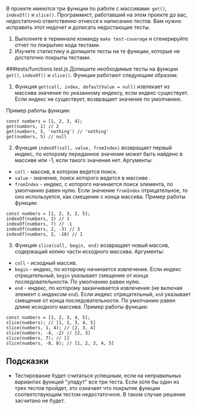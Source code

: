 В проекте имеются три функции по работе с массивами: `get()`, `indexOf()` и `slice()`. Программист, работавший на этом проекте до вас, недостаточно ответственно отнесся к написанию тестов. Вам нужно исправить этот недочет и дописать недостающие тесты.

1. Выполните в терминале команду `make test-coverage` и сгенерируйте отчет по покрытию кода тестами.
2. Изучите статистику и допишите тесты на те функции, которые не достаточно покрыты тестами.

###tests/functions.test.js
Допишите необходимые тесты на функции `get()`, `indexOf()` и `slice()`. Функции работают следующим образом:

1. Функция `get(coll, index, defaultValue = null)` извлекает из массива значение по указанному индексу, если индекс существует. Если индекс не существует, возвращает значение по умолчанию.

Пример работы функции:
```
const numbers = [1, 2, 3, 4];
get(numbers, 1) // 2
get(numbers, 5, 'nothing') // 'nothing'
get(numbers, 5) // null
```
2. Функция `indexOf(coll, value, fromIndex)` возвращает первый индекс, по которому переданное значение может быть найдено в массиве или -1, если такого значения нет. Аргументы:
- `coll` - массив, в котором ведется поиск.
- `value` - значение, поиск которого ведется в массиве .
- `fromIndex` - индекс, с которого начинается поиск элемента, по умолчанию равен нулю. Если значение `fromIndex` отрицательное, то оно используется, как смещение с конца массива.
Пример работы функции:
```
const numbers = [1, 2, 3, 2, 5];
indexOf(numbers, 2) // 1
indexOf(numbers, 7) // -1
indexOf(numbers, 2, -3) // 3
indexOf(numbers, 2, -10) // 1
```

3. Функция `slice(coll, begin, end)` возвращает новый массив, содержащий копию части исходного массива. Аргументы:

- `coll` - исходный массив.
- `begin` - индекс, по которому начинается извлечение. Если индекс отрицательный, `begin` указывает смещение от конца последовательности. По умолчанию равен нулю.
- `end` - индекс, по которому заканчивается извлечение (не включая элемент с индексом `end`). Если индекс отрицательный, `end` указывает смещение от конца последовательности. По умолчанию равен длине исходного массива.
Пример работы функции:
```
const numbers = [1, 2, 3, 4, 5];
slice(numbers); // [1, 2, 3, 4, 5]
slice(numbers, 1, 4); // [2, 3, 4]
slice(numbers, -4, -2) // [2, 3]
slice(numbers, 7); // []
slice(numbers, -8, 8); // [1, 2, 3, 4, 5]
```

## Подсказки
- Тестирование будет считаться успешным, если на неправильных вариантах функций "упадут" все три теста. Если хотя бы один из трех тестов пройдет, это означает что покрытие функции соответствующим тестом недостаточное. В таком случае решение засчитано не будет.